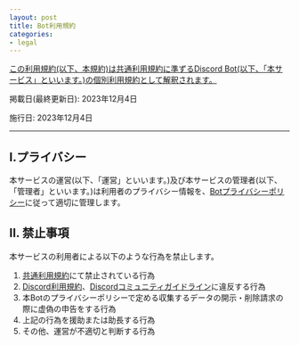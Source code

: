 ```yaml
---
layout: post
title: Bot利用規約
categories:
- legal
---
```

<u>この利用規約(以下、本規約)は<a href="{{site.url}}/legal/tos" class="a-orange">共通利用規約</a>に準ずるDiscord Bot(以下、「本サービス」といいます。)の個別利用規約として解釈されます。</u>

掲載日(最終更新日): 2023年12月4日

施行日: 2023年12月4日

---

## I.プライバシー

本サービスの運営(以下、「運営」といいます。)及び本サービスの管理者(以下、「管理者」といいます。)は利用者のプライバシー情報を、<a href="{{site.url}}/legal/bot-privacy-policy" class="a-orange">Botプライバシーポリシー</a>に従って適切に管理します。

## II. 禁止事項

本サービスの利用者による以下のような行為を禁止します。

1. <a href="{{site.url}}/legal/tos" class="a-orange">共通利用規約</a>にて禁止されている行為
2. <a href="https://discord.com/terms" class="a-orange">Discord利用規約</a>、<a href="https://discord.com/guidelines" class="a-orange">Discordコミュニティガイドライン</a>に違反する行為
3. 本Botのプライバシーポリシーで定める収集するデータの開示・削除請求の際に虚偽の申告をする行為
4. 上記の行為を援助または助長する行為
5. その他、運営が不適切と判断する行為
